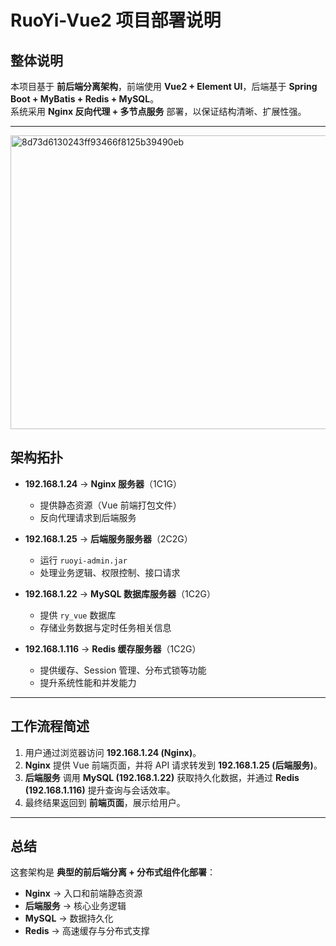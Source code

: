 # RuoYi-Vue2 项目部署说明

## 整体说明
本项目基于 **前后端分离架构**，前端使用 **Vue2 + Element UI**，后端基于 **Spring Boot + MyBatis + Redis + MySQL**。  
系统采用 **Nginx 反向代理 + 多节点服务** 部署，以保证结构清晰、扩展性强。

---
<img width="924" height="470" alt="8d73d6130243ff93466f8125b39490eb" src="https://github.com/user-attachments/assets/cdc57257-80e3-4833-8487-fc52c83a74c8" />

## 架构拓扑

- **192.168.1.24** → **Nginx 服务器**（1C1G）  
  - 提供静态资源（Vue 前端打包文件）  
  - 反向代理请求到后端服务  

- **192.168.1.25** → **后端服务服务器**（2C2G）  
  - 运行 `ruoyi-admin.jar`  
  - 处理业务逻辑、权限控制、接口请求  

- **192.168.1.22** → **MySQL 数据库服务器**（1C2G）  
  - 提供 `ry_vue` 数据库  
  - 存储业务数据与定时任务相关信息  

- **192.168.1.116** → **Redis 缓存服务器**（1C2G）  
  - 提供缓存、Session 管理、分布式锁等功能  
  - 提升系统性能和并发能力  

---

## 工作流程简述
1. 用户通过浏览器访问 **192.168.1.24 (Nginx)**。  
2. **Nginx** 提供 Vue 前端页面，并将 API 请求转发到 **192.168.1.25 (后端服务)**。  
3. **后端服务** 调用 **MySQL (192.168.1.22)** 获取持久化数据，并通过 **Redis (192.168.1.116)** 提升查询与会话效率。  
4. 最终结果返回到 **前端页面**，展示给用户。  

---

## 总结
这套架构是 **典型的前后端分离 + 分布式组件化部署**：
- **Nginx** → 入口和前端静态资源  
- **后端服务** → 核心业务逻辑  
- **MySQL** → 数据持久化  
- **Redis** → 高速缓存与分布式支撑  
